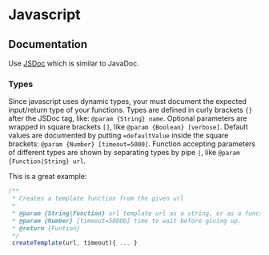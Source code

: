 Javascript
=========

## Documentation
Use [JSDoc](http://en.wikipedia.org/wiki/JSDoc) which is similar to JavaDoc.

### Types
Since javascript uses dynamic types, your must document the expected input/return type of your functions. Types are defined in curly brackets `{}` after the JSDoc tag, like: `@param {String} name`. Optional parameters are wrapped in square brackets `[]`, like `@param {Boolean} [verbose]`. Default values are documented by putting `=defaultValue` inside the square brackets: `@param {Number} [timeout=5000]`. Function accepting parameters of different types are shown by separating types by pipe `|`, like `@param {Function|String} url`.


This is a great example:

```javascript
/**
 * Creates a template function from the given url
 *
 * @param {String|Function} url template url as a string, or as a function computing the url string
 * @param {Number} [timeout=50000] time to wait before giving up.
 * @return {Funtion}
 */
 createTemplate(url, timeout){ ... }
```


